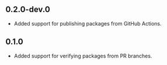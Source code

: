 ## 0.2.0-dev.0

- Added support for publishing packages from GitHub Actions.

## 0.1.0

- Added support for verifying packages from PR branches.
